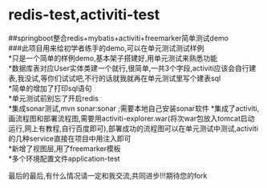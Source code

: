# redis-test,activiti-test
##springboot整合redis+mybatis+activiti+freemarker简单测试demo  
###此项目用来给初学者练手的demo,可以在单元测试测试样例  
*只是一个简单的样例demo,基本架子搭建好,用单元测试来熟悉功能  
*数据库表对应User实体类建一个就行,很简单,一共3个字段,activiti应该会自行建表,我没试,等你们试试吧,不行的话就我就再在单元测试里写个建表sql  
*简单的增加了打印sql语句  
*单元测试前别忘了开启redis                
*集成sonar测试,mvn sonar:sonar  ;需要本地自己安装sonar软件
*集成了activiti,画流程图和部署流程图,需要用activiti-explorer.war(将次war包放入tomcat启动运行,网上有教程,自行百度即可),部署成功的流程图可以在单元测试中测试,activiti的几种service直接在项目中用注入即可  
*新增了视图层,用了freemarker模板  
*多个环境配置文件application-test  
  
  

最后的最后,有什么情况请一定和我交流,共同进步!!!期待您的fork
